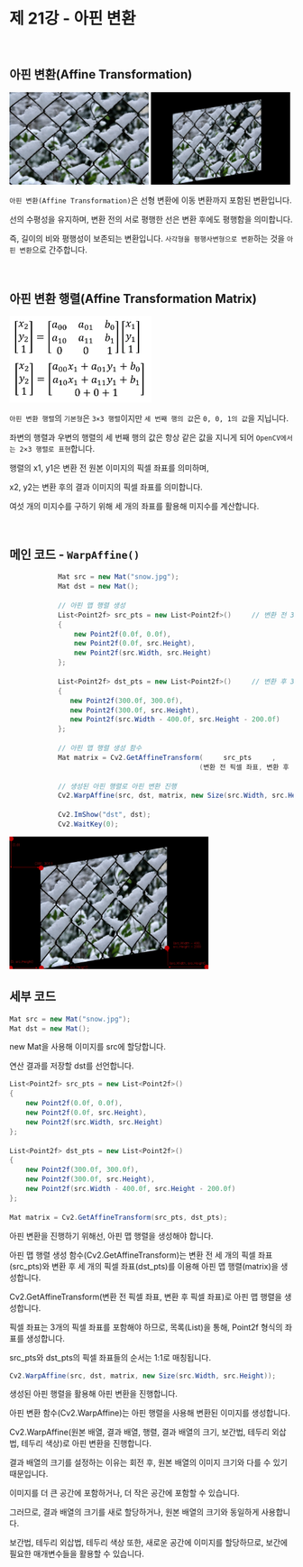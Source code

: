 # 제 21강 - 아핀 변환

<br>

## 아핀 변환(Affine Transformation)

<img src="./Source/snow.jpg" width="49%"> <img src="./Source/snowChange.jpg" width="49%">


`아핀 변환(Affine Transformation)`은 선형 변환에 이동 변환까지 포함된 변환입니다.

선의 수평성을 유지하며, 변환 전의 서로 평행한 선은 변환 후에도 평행함을 의미합니다.

즉, 길이의 비와 평행성이 보존되는 변환입니다. `사각형을 평행사변형으로 변환`하는 것을 `아핀 변환`으로 간주합니다.

<br>

## 아핀 변환 행렬(Affine Transformation Matrix)

<img src="./Source/AffineTransformationMatrix.jpg" width="50%">

`아핀 변환 행렬`의 `기본형`은 `3×3 행렬`이지만 `세 번째 행의 값`은 `0, 0, 1의 값`을 지닙니다.

좌변의 행렬과 우변의 행렬의 세 번째 행의 값은 항상 같은 값을 지니게 되어 `OpenCV에서는 2×3 행렬로 표현`합니다.

행렬의 x1, y1은 변환 전 원본 이미지의 픽셀 좌표를 의미하며, 

x2, y2는 변환 후의 결과 이미지의 픽셀 좌표를 의미합니다.

여섯 개의 미지수를 구하기 위해 세 개의 좌표를 활용해 미지수를 계산합니다.

<br>

## 메인 코드 - `WarpAffine()`

```cs
            Mat src = new Mat("snow.jpg");
            Mat dst = new Mat();

            // 아핀 맵 행렬 생성
            List<Point2f> src_pts = new List<Point2f>()     // 변환 전 3개 픽셀 좌표
            {
                new Point2f(0.0f, 0.0f),
                new Point2f(0.0f, src.Height),
                new Point2f(src.Width, src.Height)
            };

            List<Point2f> dst_pts = new List<Point2f>()     // 변환 후 3개 픽셀 좌표
            {
               new Point2f(300.0f, 300.0f),
               new Point2f(300.0f, src.Height),
               new Point2f(src.Width - 400.0f, src.Height - 200.0f)
            };

            // 아핀 맵 행렬 생성 함수
            Mat matrix = Cv2.GetAffineTransform(     src_pts     ,      dst_pts     );
                                               (변환 전 픽셀 좌표, 변환 후 픽셀 좌표);

            // 생성된 아핀 행렬로 아핀 변환 진행
            Cv2.WarpAffine(src, dst, matrix, new Size(src.Width, src.Height));

            Cv2.ImShow("dst", dst);
            Cv2.WaitKey(0);
```

<img src="./Source/snowChangeHow.png" width="70%">

<br>

## 세부 코드

```cs
Mat src = new Mat("snow.jpg");
Mat dst = new Mat();
```

new Mat을 사용해 이미지를 src에 할당합니다.

연산 결과를 저장할 dst를 선언합니다.

```cs
List<Point2f> src_pts = new List<Point2f>()
{
    new Point2f(0.0f, 0.0f),
    new Point2f(0.0f, src.Height),
    new Point2f(src.Width, src.Height)
};

List<Point2f> dst_pts = new List<Point2f>()
{
    new Point2f(300.0f, 300.0f),
    new Point2f(300.0f, src.Height),
    new Point2f(src.Width - 400.0f, src.Height - 200.0f)
};

Mat matrix = Cv2.GetAffineTransform(src_pts, dst_pts);
```

아핀 변환을 진행하기 위해선, 아핀 맵 행렬을 생성해야 합니다.

아핀 맵 행렬 생성 함수(Cv2.GetAffineTransform)는 변환 전 세 개의 픽셀 좌표(src_pts)와 변환 후 세 개의 픽셀 좌표(dst_pts)를 이용해 아핀 맵 행렬(matrix)을 생성합니다.

Cv2.GetAffineTransform(변환 전 픽셀 좌표, 변환 후 픽셀 좌표)로 아핀 맵 행렬을 생성합니다.

픽셀 좌표는 3개의 픽셀 좌표를 포함해야 하므로, 목록(List)을 통해, Point2f 형식의 좌표를 생성합니다.

src_pts와 dst_pts의 픽셀 좌표들의 순서는 1:1로 매칭됩니다.

```cs
Cv2.WarpAffine(src, dst, matrix, new Size(src.Width, src.Height));
```

생성된 아핀 행렬을 활용해 아핀 변환을 진행합니다.

아핀 변환 함수(Cv2.WarpAffine)는 아핀 행렬을 사용해 변환된 이미지를 생성합니다.

Cv2.WarpAffine(원본 배열, 결과 배열, 행렬, 결과 배열의 크기, 보간법, 테두리 외삽법, 테두리 색상)로 아핀 변환을 진행합니다.

결과 배열의 크기를 설정하는 이유는 회전 후, 원본 배열의 이미지 크기와 다를 수 있기 때문입니다.

이미지를 더 큰 공간에 포함하거나, 더 작은 공간에 포함할 수 있습니다.

그러므로, 결과 배열의 크기를 새로 할당하거나, 원본 배열의 크기와 동일하게 사용합니다.

보간법, 테두리 외삽법, 테두리 색상 또한, 새로운 공간에 이미지를 할당하므로, 보간에 필요한 매개변수들을 활용할 수 있습니다.